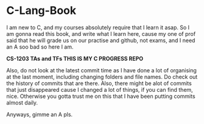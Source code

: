 # C-Lang-Book
I am new to C, and my courses absolutely require that I learn it asap. So I am gonna read this book, and write what I learn here, cause my one of prof said that he will grade us on our practise and github, not exams, and I need an A soo bad so here I am.

**CS-1203 TAs and TFs THIS IS MY C PROGRESS REPO**

Also, do not look at the latest commit time as I have done a lot of organising at the last moment, including changing folders and file names.
Do check out the history of commits that are there.
Also, there might be alot of commits that just disappeared cause I changed a lot of things, if you can find them, nice. Otherwise you gotta trust me on this that I have been putting commits almost daily.

Anyways, gimme an A pls.
